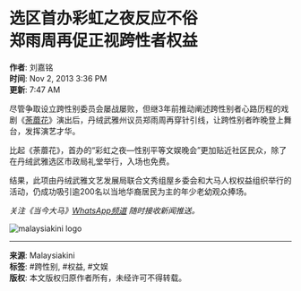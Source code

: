 # 选区首办彩虹之夜反应不俗<br>郑雨周再促正视跨性者权益

**作者**: 刘嘉铭  
**时间**: Nov 2, 2013 3:36 PM  
**更新**: 7:47 AM  

尽管争取设立跨性别委员会屡战屡败，但继3年前推动阐述跨性别者心路历程的戏剧《[荼蘼花](https://www.malaysiakini.com/news/151772)》演出后，丹绒武雅州议员郑雨周再穿针引线，让跨性别者昨晚登上舞台，发挥演艺才华。

比起《荼蘼花》，首办的“彩虹之夜—性别平等文娱晚会”更加贴近社区民众，除了在丹绒武雅选区市政局礼堂举行，入场也免费。

结果，此项由丹绒武雅文艺发展局联合文秀组屋乡委会和大马人权权益组织举行的活动，仍成功吸引逾200名以当地华裔居民为主的年少老幼观众捧场。

_关注《当今大马》[WhatsApp频道](https://mk.my/whatsapp) 随时接收新闻推送。_

![malaysiakini logo](https://static01.newscdn.net/img/mk-logo/mk-logo-zh.svg)  

--- 

**来源**: Malaysiakini  
**标签**: #跨性别, #权益, #文娱  
**版权**: 本文版权归原作者所有，未经许可不得转载。